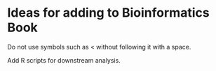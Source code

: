 # Ideas for adding to Bioinformatics Book

Do not use symbols such as < without following it with a space.

 Add R scripts for downstream analysis. 




